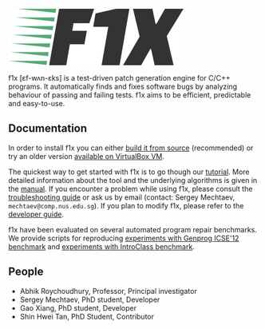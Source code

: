 ![logo](doc/logo.png)

f1x [ɛf-wʌn-ɛks] is a test-driven patch generation engine for C/C++ programs. It automatically finds and fixes software bugs by analyzing behaviour of passing and failing tests. f1x aims to be efficient, predictable and easy-to-use.

## Documentation ##

In order to install f1x you can either [build it from source](doc/BuildFromSource.md) (recommended) or try an older version [available on VirtualBox VM](doc/VirtualBox.md).

The quickest way to get started with f1x is to go though our [tutorial](doc/Tutorial.md). More detailed information about the tool and the underlying algorithms is given in the [manual](doc/Manual.md). If you encounter a problem while using f1x, please consult the [troubleshooting guide](doc/Troubleshooting.md) or ask us by email (contact: Sergey Mechtaev, `mechtaev@comp.nus.edu.sg`). If you plan to modify f1x, please refer to the [developer guide](doc/Development.md).

f1x have been evaluated on several automated program repair benchmarks. We provide scripts for reproducing [experiments with Genprog ICSE'12 benchmark](https://github.com/mechtaev/f1x-genprog-icse12) and [experiments with IntroClass benchmark](https://github.com/stan6/f1x-introclass).

## People ##

* Abhik Roychoudhury, Professor, Principal investigator
* Sergey Mechtaev, PhD student, Developer
* Gao Xiang, PhD student, Developer
* Shin Hwei Tan, PhD Student, Contributor
